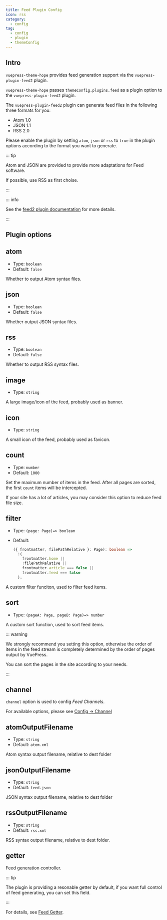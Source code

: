 ```yaml
---
title: Feed Plugin Config
icon: rss
category:
  - config
tag:
  - config
  - plugin
  - themeConfig
---
```


## Intro <Badge text="enabled by default" />

`vuepress-theme-hope` provides feed generation support via the `vuepress-plugin-feed2` plugin.

`vuepress-theme-hope` passes `themeConfig.plugins.feed` as a plugin option to the `vuepress-plugin-feed2` plugin.

The `vuepress-plugin-feed2` plugin can generate feed files in the following three formats for you:

- Atom 1.0
- JSON 1.1
- RSS 2.0

Please enable the plugin by setting `atom`, `json` or `rss` to `true` in the plugin options according to the format you want to generate.

::: tip

Atom and JSON are provided to provide more adaptations for Feed software.

If possible, use RSS as first choise.

:::

::: info

See the [feed2 plugin documentation][feed-config] for more details.

:::

## Plugin options

## atom

- Type: `boolean`
- Default: `false`

Whether to output Atom syntax files.

## json

- Type: `boolean`
- Default: `false`

Whether output JSON syntax files.

## rss

- Type: `boolean`
- Default: `false`

Whether to output RSS syntax files.

## image

- Type: `string`

A large image/icon of the feed, probably used as banner.

## icon

- Type: `string`

A small icon of the feed, probably used as favicon.

## count

- Type: `number`
- Default: `1000`

Set the maximum number of items in the feed. After all pages are sorted, the first `count` items will be intercepted.

If your site has a lot of articles, you may consider this option to reduce feed file size.

## filter

- Type: `(page: Page)=> boolean`
- Default:

  ```ts
  ({ frontmatter, filePathRelative }: Page): boolean =>
    !(
      frontmatter.home ||
      !filePathRelative ||
      frontmatter.article === false ||
      frontmatter.feed === false
    );
  ```

A custom filter funciton, used to filter feed items.

## sort

- Type: `(pageA: Page, pageB: Page)=> number`

A custom sort function, used to sort feed items.

::: warning

We strongly recommend you setting this option, otherwise the order of items in the feed stream is completely determined by the order of pages output by VuePress.

You can sort the pages in the site according to your needs.

:::

## channel

`channel` option is used to config _Feed Channels_.

For available options, please see [Config → Channel][feed-config-channel]

## atomOutputFilename

- Type: `string`
- Default: `atom.xml`

Atom syntax output filename, relative to dest folder

## jsonOutputFilename

- Type: `string`
- Default: `feed.json`

JSON syntax output filename, relative to dest folder

## rssOutputFilename

- Type: `string`
- Default: `rss.xml`

RSS syntax output filename, relative to dest folder.

## getter

Feed generation controller.

::: tip

The plugin is providing a resonable getter by default, if you want full control of feed generating, you can set this field.

:::

For details, see [Feed Getter][feed-config-getter].

[feed-config]: https://vuepress-theme-hope.github.io/v2/feed/config/
[feed-config-channel]: https://vuepress-theme-hope.github.io/v2/feed/config/channel.html
[feed-config-getter]: https://vuepress-theme-hope.github.io/v2/feed/config/getter.html
